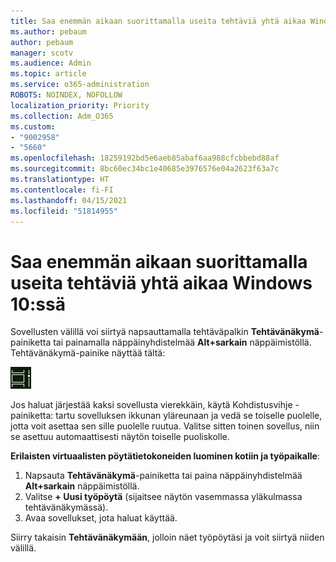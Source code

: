 ```yaml
---
title: Saa enemmän aikaan suorittamalla useita tehtäviä yhtä aikaa Windows 10:ssä
ms.author: pebaum
author: pebaum
manager: scotv
ms.audience: Admin
ms.topic: article
ms.service: o365-administration
ROBOTS: NOINDEX, NOFOLLOW
localization_priority: Priority
ms.collection: Adm_O365
ms.custom:
- "9002958"
- "5660"
ms.openlocfilehash: 18259192bd5e6aeb85abaf6aa988cfcbbebd88af
ms.sourcegitcommit: 8bc60ec34bc1e40685e3976576e04a2623f63a7c
ms.translationtype: HT
ms.contentlocale: fi-FI
ms.lasthandoff: 04/15/2021
ms.locfileid: "51814955"
---
```

# <a name="do-more-with-multitasking-in-windows-10"></a>Saa enemmän aikaan suorittamalla useita tehtäviä yhtä aikaa Windows 10:ssä

Sovellusten välillä voi siirtyä napsauttamalla tehtäväpalkin **Tehtävänäkymä**-painiketta tai painamalla näppäinyhdistelmää **Alt+sarkain** näppäimistöllä. Tehtävänäkymä-painike näyttää tältä:

![Tehtävänäkymä-painike](media/task-view.png)

Jos haluat järjestää kaksi sovellusta vierekkäin, käytä Kohdistusvihje -painiketta: tartu sovelluksen ikkunan yläreunaan ja vedä se toiselle puolelle, jotta voit asettaa sen sille puolelle ruutua. Valitse sitten toinen sovellus, niin se asettuu automaattisesti näytön toiselle puoliskolle.

**Erilaisten virtuaalisten pöytätietokoneiden luominen kotiin ja työpaikalle**:

1. Napsauta **Tehtävänäkymä**-painiketta tai paina näppäinyhdistelmää **Alt+sarkain** näppäimistöllä.
2. Valitse **+ Uusi työpöytä** (sijaitsee näytön vasemmassa yläkulmassa tehtävänäkymässä).
3. Avaa sovellukset, jota haluat käyttää. 

Siirry takaisin **Tehtävänäkymään**, jolloin näet työpöytäsi ja voit siirtyä niiden välillä.
